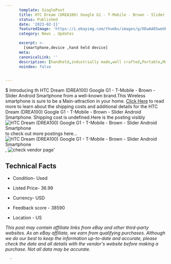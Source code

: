 ```yaml
---
      template: SinglePost
      title: HTC Dream (DREA100) Google G1 - T-Mobile - Brown - Slider Android Smartphone
      status: Published
      date: '2023-02-11'
      featuredImage: 'https://i.ebayimg.com/thumbs/images/g/OEwAAOSweUFi4VDE/s-l225.jpg'
      category: News , Updates

      excerpt: >-
        [smartphone,device ,hand held device]
      meta:
      canonicalLink: ''
      description: [handheld,industrially made,well crafted,Portable,Mobile,Compact,Convenient,Lightweight,Maneuverable,Man-portable,Miniature,Carriable,Hand-held,Light,Holdable,Transportable,Mobile device,Pocket-sized,On-the-go,Wireless,Cordless,Compact size,Convenient size, smartphone,device ,hand held device]
      noindex: false
      

---
```

$
      Introducing th HTC Dream (DREA100) Google G1 - T-Mobile - Brown - Slider Android Smartphone from a well-known brand.This Wireless smartphone is sure to be a Main-attraction in your home. [Click Here](https://www.ebay.com/itm/144703006769?hash=item21b0f8a831%3Ag%3AOEwAAOSweUFi4VDE&mkevt=1&mkcid=1&mkrid=711-53200-19255-0&campid=%253CePNCampaignId%253E&customid=%253CreferenceId%253E&toolid=10049) to read more to learn about the shipping costs and additional details for the HTC Dream (DREA100) Google G1 - T-Mobile - Brown - Slider Android Smartphone. Shipping cost is undefined.Here is the posting visibly ![HTC Dream (DREA100) Google G1 - T-Mobile - Brown - Slider Android Smartphone](https://i.ebayimg.com/thumbs/images/g/OEwAAOSweUFi4VDE/s-l225.jpg) to check out more postings here... ![HTC Dream (DREA100) Google G1 - T-Mobile - Brown - Slider Android Smartphone](https://i.ebayimg.com/images/g/OEwAAOSweUFi4VDE/s-l1600.jpg), ![check vendor page](https://origin-galleryplus.ebayimg.com/ws/web/144703006769_2_0_1/225x225.jpg,https://origin-galleryplus.ebayimg.com/ws/web/144703006769_3_0_1/225x225.jpg,https://origin-galleryplus.ebayimg.com/ws/web/144703006769_4_0_1/225x225.jpg,https://origin-galleryplus.ebayimg.com/ws/web/144703006769_5_0_1/225x225.jpg,https://origin-galleryplus.ebayimg.com/ws/web/144703006769_6_0_1/225x225.jpg,https://origin-galleryplus.ebayimg.com/ws/web/144703006769_7_0_1/225x225.jpg,https://origin-galleryplus.ebayimg.com/ws/web/144703006769_8_0_1/225x225.jpg,https://origin-galleryplus.ebayimg.com/ws/web/144703006769_9_0_1/225x225.jpg)'

      

 ## Technical Facts 



     
      

 - Condition- Used 


      

 - Listed Price- 36.99 


      

 - Currency- USD 


      

 - Feedback score - 38590 


      

 - Location - US 


      
      

 *_This post may contain affiliate links from eBay and other third-party websites. As an eBay affiliate, we earn from qualifying purchases. Although we do our best to keep the information up-to-date and accurate, please check the date and all details with the vendor's website before making a purchase. Not all data may be accurate._*




      -
